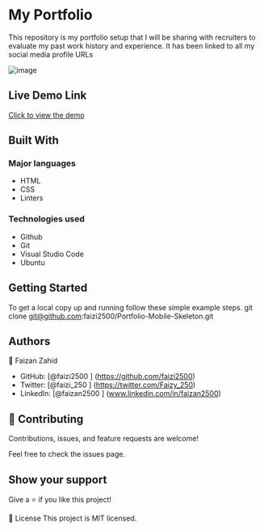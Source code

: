 # My Portfolio
This repository is my portfolio setup that I will be sharing with recruiters to evaluate my past work history and experience. It has been linked to all my social media profile URLs 

![image](https://user-images.githubusercontent.com/78415728/125063659-2d6b7f00-e0c9-11eb-8e7a-0529b700643e.png)

## Live Demo Link
 [Click to view the demo](https://www.loom.com/share/c1bf3426044c463d94e5df33a9865a52)
## Built With
### Major languages
- HTML
- CSS
- Linters

### Technologies used
- Github
- Git
- Visual Studio Code
- Ubuntu

## Getting Started
To get a local copy up and running follow these simple example steps.
git clone git@github.com:faizi2500/Portfolio-Mobile-Skeleton.git


## Authors
👤 Faizan Zahid

- GitHub: [@faizi2500 ] (https://github.com/faizi2500)
- Twitter: [@faizi_250 ] (https://twitter.com/Faizy_250) 
- LinkedIn: [@faizan2500 ] (www.linkedin.com/in/faizan2500)

## 🤝 Contributing
Contributions, issues, and feature requests are welcome!

Feel free to check the issues page.

## Show your support
Give a ⭐️ if you like this project!

📝 License
This project is MIT licensed.
